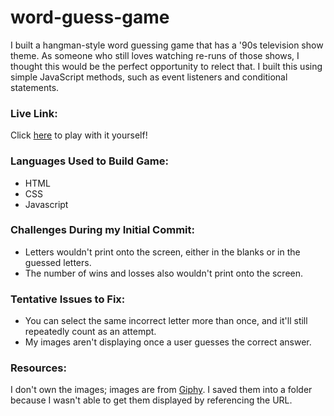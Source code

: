 # word-guess-game

I built a hangman-style word guessing game that has a '90s television show theme. As someone who still loves watching re-runs of those shows, I thought this would be the perfect opportunity to relect that. I built this using simple JavaScript methods, such as event listeners and conditional statements.

<h3>Live Link:</h3>
Click <a href="https://racheldmiller.github.io/word-guess-game/">here</a> to play with it yourself!

<h3>Languages Used to Build Game:</h3>
<ul><li>HTML</li>
  <li>CSS</li>
  <li>Javascript</li></ul>

<h3>Challenges During my Initial Commit:</h3>
<ul><li>Letters wouldn't print onto the screen, either in the blanks or in the guessed letters.</li>
  <li>The number of wins and losses also wouldn't print onto the screen.</li></ul>
  
<h3>Tentative Issues to Fix:</h3> 
<ul><li>You can select the same incorrect letter more than once, and it'll still repeatedly count as an attempt.</li>
  <li>My images aren't displaying once a user guesses the correct answer.</li></ul>

<h3>Resources:</h3>
I don't own the images; images are from <a href="https://giphy.com">Giphy</a>. I saved them into a folder because I wasn't able to get them displayed by referencing the URL.
